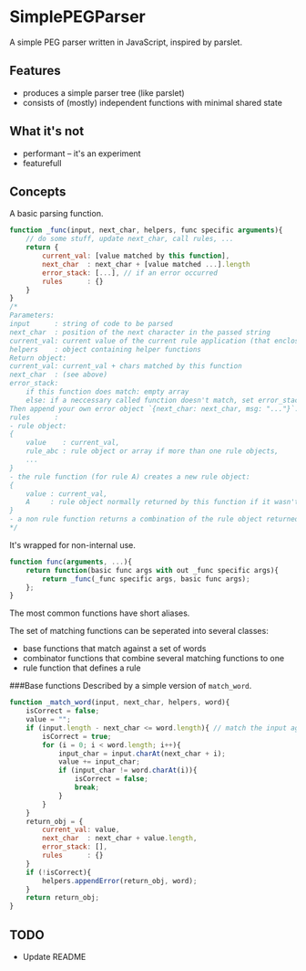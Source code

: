 SimplePEGParser
=================
A simple PEG parser written in JavaScript, inspired by parslet.

Features
--------------------
- produces a simple parser tree (like parslet)
- consists of (mostly) independent functions with minimal shared state

What it's not
--------------------
- performant – it's an experiment
- featurefull

Concepts
--------------------

A basic parsing function.
```js
function _func(input, next_char, helpers, func specific arguments){
	// do some stuff, update next_char, call rules, ...
	return {
		current_val: [value matched by this function],
		next_char  : next_char + [value matched ...].length
		error_stack: [...], // if an error occurred
		rules      : {}
	}
}
/*
Parameters:
input      : string of code to be parsed 
next_char  : position of the next character in the passed string
current_val: current value of the current rule application (that encloses this matching function)
helpers    : object containing helper functions
Return object:
current_val: current_val + chars matched by this function
next_char  : (see above)
error_stack:
	if this function does match: empty array
	else: if a neccessary called function doesn't match, set error_stack to the error_stack returned by this function.
Then append your own error object `{next_char: next_char, msg: "..."}`.
rules      :
- rule object:
{
	value    : current_val, 
	rule_abc : rule object or array if more than one rule objects,
	...
}
- the rule function (for rule A) creates a new rule object:
{
	value : current_val,
	A     : rule object normally returned by this function if it wasn't a rule
}
- a non rule function returns a combination of the rule object returned by the called functions. If a rule object (identified by the rule name) exists more than once, the rule object are moved into an array. (The rule name is then mapped to this array)
*/
```

It's wrapped for non-internal use.
```js
function func(arguments, ...){
	return function(basic func args with out _func specific args){
		return _func(_func specific args, basic func args);
	};
}
```
The most common functions have short aliases.


The set of matching functions can be seperated into several classes:
- base functions that match against a set of words
- combinator functions that combine several matching functions to one
- rule function that defines a rule

###Base functions
Described by a simple version of `match_word`.
```js
function _match_word(input, next_char, helpers, word){
	isCorrect = false;
	value = "";
	if (input.length - next_char <= word.length){ // match the input against the passed word
		isCorrect = true;
		for (i = 0; i < word.length; i++){
			input_char = input.charAt(next_char + i);
			value += input_char;
			if (input_char != word.charAt(i)){
				isCorrect = false;
				break;
			}
		}
	}
	return_obj = {
		current_val: value,
		next_char  : next_char + value.length,
		error_stack: [],
		rules      : {}
	}
	if (!isCorrect){
		helpers.appendError(return_obj, word);
	}
	return return_obj;
}
```

TODO
-----------------------
- Update README
